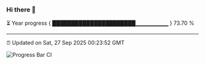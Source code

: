### Hi there 👋

⏳ Year progress { ██████████████████████▁▁▁▁▁▁▁▁ } 73.70 %

---

⏰ Updated on Sat, 27 Sep 2025 00:23:52 GMT

![Progress Bar CI](https://github.com/liununu/liununu/workflows/Progress%20Bar%20CI/badge.svg)
